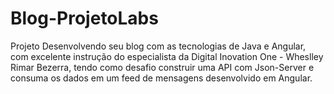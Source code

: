 # Blog-ProjetoLabs
Projeto Desenvolvendo seu blog com as tecnologias de Java e Angular, com excelente instrução do especialista da Digital Inovation One - Wheslley Rimar Bezerra, tendo como desafio construir uma API com Json-Server e consuma os dados em um feed de mensagens desenvolvido em Angular.
